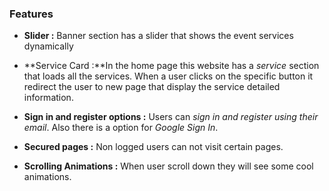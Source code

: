 ### Features

- **Slider :**  Banner section has a slider that shows the event services dynamically

- **Service Card :**In the home page this website has a *service*  section that loads all the services. When a user clicks on the specific button it redirect the user to new page that display the service detailed information.

- **Sign in and register options :**  Users can *sign in and register using their email*. Also there is a option for *Google Sign In*.
- **Secured pages :** Non logged  users can not visit certain pages.

- **Scrolling Animations :** When user scroll down they will see some cool animations. 

